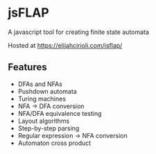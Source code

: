 # jsFLAP

A javascript tool for creating finite state automata

Hosted at https://elijahcirioli.com/jsflap/

## Features

-   DFAs and NFAs
-   Pushdown automata
-   Turing machines
-   NFA -> DFA conversion
-   NFA/DFA equivalence testing
-   Layout algorithms
-   Step-by-step parsing
-   Regular expression -> NFA conversion
-   Automaton cross product
